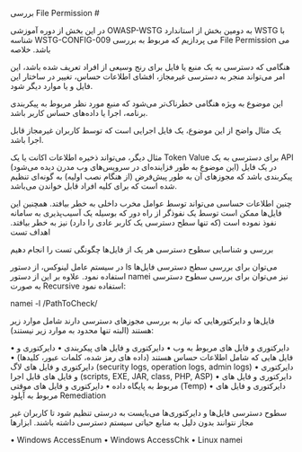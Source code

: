 بررسی File Permission #

در این بخش از دوره آموزشی OWASP-WSTG به دومین بخش از استاندارد WSTG با شناسه WSTG-CONFIG-009 می پردازیم که مربوط به بررسی File Permission می باشد.
خلاصه

هنگامی که دسترسی به یک منبع یا فایل برای رنج وسیعی از افراد تعریف شده باشد، این امر می‌تواند منجر به دسترسی غیرمجاز، افشای اطلاعات حساس، تغییر در ساختار این فایل و یا موارد دیگر شود.

این موضوع به ویژه هنگامی خطرناک‌تر می‌شود که منبع مورد نظر مربوط به پیکربندی برنامه، اجرا یا داده‌های حساس کاربر باشد.

یک مثال واضح از این موضوع، یک فایل اجرایی است که توسط کاربران غیرمجاز قابل اجرا باشد.

مثال دیگر، می‌تواند ذخیره اطلاعات اکانت یا یک Token Value برای دسترسی به یک API (این موضوع به طور فزاینده‌ای در سرویس‌های وب مدرن دیده می‌شود) در یک فایل پیکربندی باشد که مجوزهای آن به طور پیش‌فرض (از هنگام نصب اولیه) به گونه‌ای تنظیم شده است که برای کلیه افراد قابل خواندن می‌باشد.

چنین اطلاعات حساسی می‌تواند توسط عوامل مخرب داخلی به خطر بیافتد. همچنین این فایل‌ها ممکن است توسط یک نفوذگر از راه دور که بوسیله یک آسیب‌پذیری به سامانه نفوذ نموده است (که تنها سطح دسترسی یک کاربر عادی را دارد) نیز به خطر بیافتد.
اهداف تست

بررسی و شناسایی سطوح دسترسی هر یک از فایل‌ها
چگونگی تست را انجام دهیم

در سیستم عامل لینوکس، از دستور ls می‌توان برای بررسی سطح دسترسی فایل‌ها استفاده نمود. علاوه بر این از دستور namei نیز می‌توان برای بررسی سطوح دسترسی به صورت Recursive استفاده نمود:

namei -l /PathToCheck/

فایل‌ها و دایرکتورهایی که نیاز به بررسی مجوزهای دسترسی دارند شامل موارد زیر هستند (البته تنها محدود به موارد زیر نیستند):

• دایرکتوری و فایل های مربوط به وب
• دایرکتوری و فایل های پیکربندی
• دایرکتوری و فایل هایی که شامل اطلاعات حساس هستند (داده های رمز شده، کلمات عبور، کلیدها)
• دایرکتوری و فایل های لاگ (security logs, operation logs, admin logs)
• دایرکتوری و فایل های قابل اجرا (scripts, EXE, JAR, class, PHP, ASP)
• دایرکتوری و فایل های مربوط به پایگاه داده
• دایرکتوری و فایل های موقتی (Temp)
• دایرکتوری و فایل های مربوط به آپلود
Remediation

سطوح دسترسی فایل‌ها و دایرکتوری‌ها می‌بایست به درستی تنظیم شود تا کاربران غیر مجاز نتوانند بدون دلیل به منابع حیاتی سیستم دسترسی داشته باشند.
ابزارها

• Windows AccessEnum
• Windows AccessChk
• Linux namei
